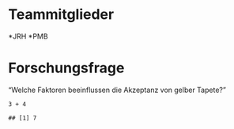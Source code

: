 # Teammitglieder

*JRH *PMB

# Forschungsfrage

“Welche Faktoren beeinflussen die Akzeptanz von gelber Tapete?”

    3 + 4

    ## [1] 7
